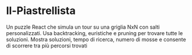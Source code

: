 # Il-Piastrellista
Un puzzle React che simula un tour su una griglia NxN con salti personalizzati. Usa backtracking, euristiche e pruning per trovare tutte le soluzioni. Mostra soluzioni, tempo di ricerca, numero di mosse e consente di scorrere tra più percorsi trovati

